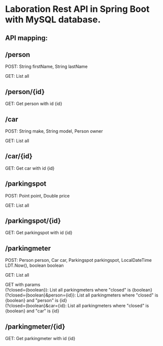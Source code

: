 # Laboration Rest API in Spring Boot with MySQL database.

## API mapping:

## /person

<p>POST: String firstName, String lastName<br>
  
GET: List all</p>

## /person/{id}

GET: Get person with id {id}

## /car

<p>POST: String make, String model, Person owner<br>
  
GET: List all</p>

## /car/{id}

GET: Get car with id {id}

## /parkingspot

<p>POST: Point<G2D> point, Double price<br>
  
GET: List all</p>

## /parkingspot/{id}

GET: Get parkingspot with id {id}

## /parkingmeter

<p>POST:
Person person,
Car car,
Parkingspot parkingspot,
LocalDateTime LDT.Now(),
boolean boolean<br>

GET: List all<br>

GET with params<br>
(?closed={boolean}): List all parkingmeters where "closed" is {boolean}<br>
(?closed={boolean}&person={id}): List all parkingmeters where "closed" is {boolean} and "person" is {id}<br>
(?closed={boolean}&car={id}: List all parkingmeters where "closed" is {boolean} and "car" is {id}</p>

## /parkingmeter/{id}

GET: Get parkingmeter with id {id}
